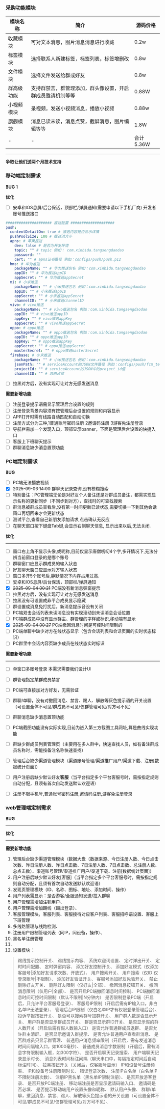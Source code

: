  ### 采购功能模块
 
| 模块名称 | 简介| 源码价格| 
| -- | -- | -- |  
| 收藏模块 | 可对文本消息，图片消息消息进行收藏 | 0.2w |  
| 标签模块 | 选择联系人新建标签，标签列表，标签增删改 | 0.8w | 
| 文件模块 | 选择文件发送给群或好友 | 0.8w |  
| 群高级功能 | 支持群禁言，群管理添加，群头像设置，开启群成员邀请机制等等 | 0.88W |  
|小视频模块|录视频，发送小视频消息，播放小视频 |0.88w|
|旗舰模块|消息已读未读，消息点赞，截屏消息，图片编辑等等|1.8W|
|-|-|合计 5.36W|
***
**争取让他们送两个月技术支持**

### 移动端定制需求

**BUG**
1

**优化** 
- [ ] 安卓和IOS息屏/后台保活，顶部栏/弹屏通知(需要申请以下手机厂商) 开发者账号推送接口
``` yaml
##################### 推送配置 ####################
push:
  contentDetailOn: true # 推送内容是否显示详情
  pushPoolSize: 100 # 推送池大小
  apns: # 苹果推送
    dev: false # 是否为开发环境
    topic: "" # topic 例如： com.xinbida.tangsengdaodao
    password: ""
    cert: "" # apns证书路径 例如：configs/push/push.p12
  hms: # 华为推送
    packageName: "" # 华为推送包名 例如：com.xinbida.tangsengdaodao
    appID: "" # 华为推送appID
    appSecret: "" # 华为推送appSecret
  mi: # 小米推送
    packageName: "" # 小米推送包名 例如：com.xinbida.tangsengdaodao
    appID: "" # 小米推送appID
    appSecret: "" # 小米推送appSecret
    channelID: "" # 小米推送channelID
  vivo: # vivo推送
    packageName: "" # vivo推送包名 例如：com.xinbida.tangsengdaodao
    appID: "" # vivo推送appID
    appKey: "" # vivo推送appKey
    appSecret: "" # vivo推送appSecret
  oppo: # oppo推送
    packageName: "" # oppo推送包名 例如：com.xinbida.tangsengdaodao
    appID: "" # oppo推送appID
    appKey: "" # oppo推送appKey
    appSecret: "" # oppo推送appSecret
    masterSecret: "" # oppo推送masterSecret
  firebase: # 小米推送
    packageName: "" # 小米推送包名 例如：com.xinbida.tangsengdaodao
    jsonPath: "" # serviceAccount的JSON文件路径 例如：configs/push/fcm_test.json
    projectId: "" # serviceAccount的JSON中的project_id值
    channelID: "" # 忽略占位
```
- [ ] 拉黑对方后，没有实现可让对方无感发送消息

**需要新增功能** 

- [ ] 注册登录提示语需显示管理后台设置的规则
- [ ] 注册登录背景内容须有按管理后台设置的规则和内容显示
- [ ] APP打开时需有线路自动匹配和自动切换
- [ ] 注册方式分为三种,1普通账号密码注册 2邀请码注册 3游客免注册登录
- [ ] 导航栏需加一个发现入口，顶部显示banner，下面是管理后台设置的快捷入口
- [ ] 客服上下班聊天提示
- [ ] 群聊消息缺少消息置顶功能

### PC端定制需求 
**BUG**

- [ ] PC端无法播放视频
- [x] ~~2025-09-03 14:00~~ 群聊天记录查询,没有模糊搜索
- [ ] 特别备注：PC管理端无论是对好友个人备注还是对群成员备注，都需实现显示名称的更新同步（不同步到对方），查找时的可查找搜索
- [ ] 群消息被群成员查看后,没有第一时间更新已读状态,需要切换一下到其他会话窗口再切回来才会更新状态
- [ ] 测试平台,查看自己新朋友添加请求,点击确认无反应
- [ ] 在聊天窗口按下键盘Tab键,会显示右侧聊天信息, 显示出来以后,无法关闭.

**优化**
***
- [ ] 窗口右上角不显示头像,或昵称,目前仅显示唐僧叨叨4个字,多开情况下,无法分辨当前窗口登录的是哪个账号
- [ ] 群聊窗口应显示群成员的输入状态
- [ ] 好友聊天窗口应显示对方输入状态
- [ ] 窗口多开5个账号后,静默情况下内存占用过高.  
- [ ] 安卓和IOS息屏/后台保活，顶部栏/弹屏通知
- [x] ~~2025-09-04 00:21~~ PC端没有新消息弹窗提示
- [ ] 拉黑对方后，没有实现可让对方无感发送消息
- [ ] 拉黑没有可设置成非平台成员显示隐藏
- [ ] 群设置成消息免打扰后，新消息提示音没有关闭
- [ ] PC端双击会话列表未读消息没有实现滚动到未读消息会话位置
- [ ] PC端群成员中没有显示群主、群管理的字样或标识,移动端有显示
- [x] ~~2025-09-04 00:27~~ PC端撤回消息时间是可控时间限制的
- [ ] PC端单聊中缺少对方在线状态显示（包含会话列表和会话页面的实时状态标识）
- [ ] PC群里中会话内容页缺少成员在线状态实时标识

**需要新增功能**
***
- [ ] 单窗口多账号登录 本需求需要我们设计UI
- [ ] 群管理指定某群成员禁言
- [ ] PC端可直接加对方好友，无需验证
- [ ] 群聊/单聊，没有对撤回消息、禁言、踢人、解散等灰色提示语的开关设置（可设置全体不可见/群成员不可见/仅群管理可见/对方可不见）
- [ ] 群聊消息缺少消息置顶功能
- [ ] PC端截图功能没有实际实现,目前为嵌入第三方截图工具网址,算是曲线实现功能
- [ ] 群缺少群成员列表管理页（主要用在多人群中，快速查找人员，如有备注群成员名称时，需能按备注名称快速查找）
- [ ] 管理后台缺少渠道管理模块（渠道账号管理/渠道推广用户/渠道下载、注册[数据统计页面]）
- [ ] 用户注册后缺少默认好友**客服**（当平台指定多个平台客服号时，需按指定规则自动分配，且须有首次自动发送默认欢迎语）
- [ ] 注册不限手机号,普通账号密码注册,邀请码注册,游客免注册登录


### web管理端定制需求
**BUG**
***
**优化**
***
**需要新增功能**

1. 管理后台缺少渠道管理模块（数据大盘（数据来源、今日注册人数、今日点击次数、昨日注册人数、昨日点击数、7日注册人数、7日点击数、总注册人数、总点击数）、渠道账号管理/渠道推广用户/渠道下载、注册[数据统计页面]）
2. 用户注册后缺少默认好友[客服]（当平台指定多个平台客服号时，需按指定规则自动分配，且须有首次自动发送默认欢迎语）
3. 发现页管理模块（ID、名称、图标、地址、添加时间、操作）
4. 用户列表需显示：是否游客/全服通知发送/拉入群聊
5. 用户管理需增加注销用户、
6. 用户管理需增加踢线（踢出登录）、
7. 客服管理模块，客服列表、客服接待对应客户列表、客服招呼语设置、客服上下班管理
8. 多线路管理与线路检测、
9. 注册用户限制管理列表（同IP，同设备，操作）、
10. 黑名单注册管理
11. 
12. 设置模块：
>踢线提示控制开关、
踢线提示内容、
系统欢迎词设置、
定时弹出开关、
定时时间配置、
定时弹窗内容、
添加好友控制开关、
添加好友模式（仅添加客服号|添加好友请求次数、开放式）、
用户搜索开关、
用户搜索（仅ID|仅登录账号|不限制）、
添加好友验证开关、
客服号添加好友免验开关、
禁止删除好友开关、
删除好友限制（仅好友|全部）、
撤回消息按钮开关、
撤回消息限制（仅用户|全部）、
是否开启PC端撤回消息时间控制、
PC端撤回消息时间可控时间限制（默认不限制|N分钟内）
是否限制登录PC端（开启后，只允许平台客服号登录）、
客服号IP限制（开启后需有IP输入口，非白名单IP无法登录）、
管理后台IP限制（仅白名单IP才有权限登录管理后台）、
投诉举报按钮开关、
是否可以搜索群号加群开关、
用户群人数是否显示开关、
用户群是否显示群成员开关、
群是否显示群ID开关、
是否显示假的群人数开关（开启后需有假人数输入口）
是否允许普通群成员退群、
是否允许群主清屏、
是否显示邀请入群提示、
是否允许普通用户查看群消息、
是否群成员只显示群管理、
普通用户消息频率限制（开启后，需有发送消息时间间隔输入口，如1000毫秒）、
普通成员消息字数限制（开启后，需有消息字符限制输入框，如300字符）、
是否开启聊天记录搜索、
用户端聊天记录显示时长、
消息列表时间标注间隔（聊天串口中，每隔指定时间后自动标注时间）、
拉黑按钮开关（关闭后，仅客服号显示）
IP和设备号注册频率、
IP和设备号注册限制时长、
错误登录次数、
注册IP白名单（白名单IP不限制注册次数）、
注册IP黑名单（黑名单IP限制注册）、
是否开放游客登录、
是否开放PC端注册、
移动端注册是否显示邀请码输入口、
邀请码是否必填、
是否提示移动端用户设置头像和昵称、
默认用户头像、
群聊/单聊，撤回消息、禁言、踢人、解散等灰色提示语的开关设置（可设置全体不可见/群成员不可见/仅群管理可见/对方可不见）、